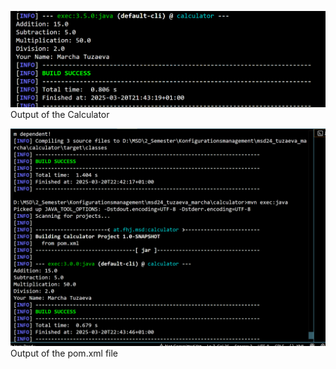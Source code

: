![Calculator Output Screenshot](resources/images/ex3_1.png)
Output of the Calculator

![pom.xml Output](resources/images/ex3_2.png)
Output of the pom.xml file
